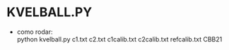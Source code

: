 # KVELBALL.PY

* como rodar:<br/>
python kvelball.py c1.txt c2.txt c1calib.txt c2calib.txt refcalib.txt CBB21
